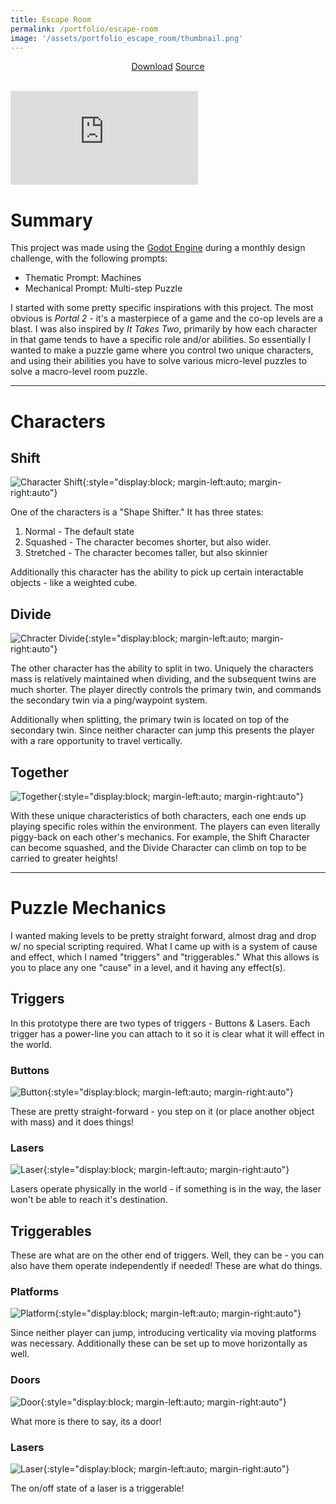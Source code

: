 ```yaml
---
title: Escape Room
permalink: /portfolio/escape-room
image: '/assets/portfolio_escape_room/thumbnail.png'
---
```


<div style="text-align:center">
    <a href="https://github.com/TheNickOfTime/design-challenge-jan/releases/download/v1.0/design-challenge-jan.zip" target="_blank" class="button button--primary">Download</a>
    <a href="https://github.com/TheNickOfTime/design-challenge-jan" target="_blank" class="button button--primary">Source</a>
</div>

<br>

<p><iframe src="https://www.youtube.com/embed/69xydia0joM" loading="lazy" frameborder="0" allowfullscreen></iframe></p>

# Summary
This project was made using the [Godot Engine](https://godotengine.org/) during a monthly design challenge, with the following prompts:
- Thematic Prompt: Machines
- Mechanical Prompt: Multi-step Puzzle

I started with some pretty specific inspirations with this project. The most obvious is *Portal 2* - it's a masterpiece of a game and the co-op levels are a blast. I was also inspired by *It Takes Two*, primarily by how each character in that game tends to have a specific role and/or abilities. So essentially I wanted to make a puzzle game where you control two unique characters, and using their abilities you have to solve various micro-level puzzles to solve a macro-level room puzzle.

-----

# Characters

## Shift
![Character Shift](/assets/portfolio_escape_room/character_shift.gif){:style="display:block; margin-left:auto; margin-right:auto"}

One of the characters is a "Shape Shifter." It has three states:
1. Normal - The default state
2. Squashed - The character becomes shorter, but also wider.
3. Stretched - The character becomes taller, but also skinnier

Additionally this character has the ability to pick up certain interactable objects - like a weighted cube.

## Divide
![Chracter Divide](/assets/portfolio_escape_room/character_divide.gif){:style="display:block; margin-left:auto; margin-right:auto"}

The other character has the ability to split in two. Uniquely the characters mass is relatively maintained when dividing, and the subsequent twins are much shorter. The player directly controls the primary twin, and commands the secondary twin via a ping/waypoint system.

Additionally when splitting, the primary twin is located on top of the secondary twin. Since neither character can jump this presents the player with a rare opportunity to travel vertically.

## Together
![Together](/assets/portfolio_escape_room/character_together.gif){:style="display:block; margin-left:auto; margin-right:auto"}

With these unique characteristics of both characters, each one ends up playing specific roles within the environment. The players can even literally piggy-back on each other's mechanics. For example, the Shift Character can become squashed, and the Divide Character can climb on top to be carried to greater heights!


-----


# Puzzle Mechanics
I wanted making levels to be pretty straight forward, almost drag and drop w/ no special scripting required. What I came up with is a system of cause and effect, which I named "triggers" and "triggerables." What this allows is you to place any one "cause" in a level, and it having any effect(s).

## Triggers
In this prototype there are two types of triggers - Buttons & Lasers. Each trigger has a power-line you can attach to it so it is clear what it will effect in the world.

### Buttons
![Button](/assets/portfolio_escape_room/trigger_button_door.gif){:style="display:block; margin-left:auto; margin-right:auto"}

These are pretty straight-forward - you step on it (or place another object with mass) and it does things!

### Lasers
![Laser](/assets/portfolio_escape_room/trigger_laser_platform.gif){:style="display:block; margin-left:auto; margin-right:auto"}

Lasers operate physically in the world - if something is in the way, the laser won't be able to reach it's destination.


## Triggerables
These are what are on the other end of triggers. Well, they can be - you can also have them operate independently if needed! These are what do things.

### Platforms
![Platform](../assets/portfolio_escape_room/triggerable_platform.gif){:style="display:block; margin-left:auto; margin-right:auto"}

Since neither player can jump, introducing verticality via moving platforms was necessary. Additionally these can be set up to move horizontally as well.

### Doors
![Door](/assets/portfolio_escape_room/trigger_button_door.gif){:style="display:block; margin-left:auto; margin-right:auto"}

What more is there to say, its a door!

### Lasers
![Laser](/assets/portfolio_escape_room/triggerable_laser.gif){:style="display:block; margin-left:auto; margin-right:auto"}

The on/off state of a laser is a triggerable!